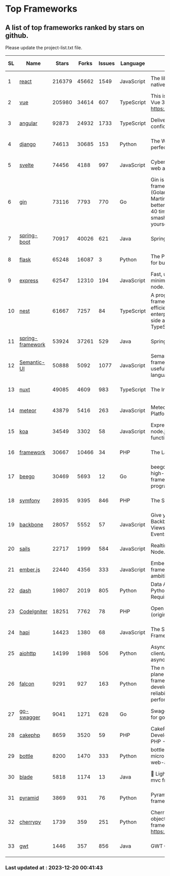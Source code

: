 # Top Frameworks
## A list of top frameworks ranked by stars on github.  
Please update the project-list.txt file.

| SL| Name  | Stars| Forks| Issues | Language | Description | Last Commit |
| --| ------| -----| ---- | ------ | -------- | ----------- | ----------- |
| 1 | [react](https://github.com/facebook/react) | 216379 | 45662 | 1549 | JavaScript | The library for web and native user interfaces. | 2023-12-19 23:04:11 |
| 2 | [vue](https://github.com/vuejs/vue) | 205980 | 34614 | 607 | TypeScript | This is the repo for Vue 2. For Vue 3, go to https://github.com/vuejs/core | 2023-12-14 01:28:08 |
| 3 | [angular](https://github.com/angular/angular) | 92873 | 24932 | 1733 | TypeScript | Deliver web apps with confidence 🚀 | 2023-12-19 21:46:11 |
| 4 | [django](https://github.com/django/django) | 74613 | 30685 | 153 | Python | The Web framework for perfectionists with deadlines. | 2023-12-19 17:04:04 |
| 5 | [svelte](https://github.com/sveltejs/svelte) | 74456 | 4188 | 997 | JavaScript | Cybernetically enhanced web apps | 2023-12-17 14:49:06 |
| 6 | [gin](https://github.com/gin-gonic/gin) | 73116 | 7793 | 770 | Go | Gin is a HTTP web framework written in Go (Golang). It features a Martini-like API with much better performance -- up to 40 times faster. If you need smashing performance, get yourself some Gin. | 2023-12-13 02:28:51 |
| 7 | [spring-boot](https://github.com/spring-projects/spring-boot) | 70917 | 40026 | 621 | Java | Spring Boot | 2023-12-19 20:22:27 |
| 8 | [flask](https://github.com/pallets/flask) | 65248 | 16087 | 3 | Python | The Python micro framework for building web applications. | 2023-12-14 00:28:13 |
| 9 | [express](https://github.com/expressjs/express) | 62547 | 12310 | 194 | JavaScript | Fast, unopinionated, minimalist web framework for node. | 2023-06-04 15:47:20 |
| 10 | [nest](https://github.com/nestjs/nest) | 61667 | 7257 | 84 | TypeScript | A progressive Node.js framework for building efficient, scalable, and enterprise-grade server-side applications with TypeScript/JavaScript 🚀 | 2023-12-19 07:55:34 |
| 11 | [spring-framework](https://github.com/spring-projects/spring-framework) | 53924 | 37261 | 529 | Java | Spring Framework | 2023-12-19 18:48:42 |
| 12 | [Semantic-UI](https://github.com/Semantic-Org/Semantic-UI) | 50888 | 5092 | 1077 | JavaScript | Semantic is a UI component framework based around useful principles from natural language. | 2023-01-11 17:05:32 |
| 13 | [nuxt](https://github.com/nuxt/nuxt) | 49085 | 4609 | 983 | TypeScript | The Intuitive Vue Framework. | 2023-12-19 20:26:30 |
| 14 | [meteor](https://github.com/meteor/meteor) | 43879 | 5416 | 263 | JavaScript | Meteor, the JavaScript App Platform | 2023-12-14 19:42:32 |
| 15 | [koa](https://github.com/koajs/koa) | 34549 | 3302 | 58 | JavaScript | Expressive middleware for node.js using ES2017 async functions | 2023-11-08 15:05:20 |
| 16 | [framework](https://github.com/laravel/framework) | 30667 | 10466 | 34 | PHP | The Laravel Framework. | 2023-12-19 15:11:55 |
| 17 | [beego](https://github.com/beego/beego) | 30469 | 5693 | 12 | Go | beego is an open-source, high-performance web framework for the Go programming language. | 2023-12-17 14:53:18 |
| 18 | [symfony](https://github.com/symfony/symfony) | 28935 | 9395 | 846 | PHP | The Symfony PHP framework | 2023-12-19 16:33:55 |
| 19 | [backbone](https://github.com/jashkenas/backbone) | 28057 | 5552 | 57 | JavaScript | Give your JS App some Backbone with Models, Views, Collections, and Events | 2023-08-10 22:05:08 |
| 20 | [sails](https://github.com/balderdashy/sails) | 22717 | 1999 | 584 | JavaScript | Realtime MVC Framework for Node.js | 2023-12-14 21:34:01 |
| 21 | [ember.js](https://github.com/emberjs/ember.js) | 22440 | 4356 | 333 | JavaScript | Ember.js - A JavaScript framework for creating ambitious web applications | 2023-12-15 19:08:02 |
| 22 | [dash](https://github.com/plotly/dash) | 19807 | 2019 | 805 | Python | Data Apps & Dashboards for Python. No JavaScript Required. | 2023-12-16 18:16:41 |
| 23 | [CodeIgniter](https://github.com/bcit-ci/CodeIgniter) | 18251 | 7762 | 78 | PHP | Open Source PHP Framework (originally from EllisLab) | 2023-04-07 17:57:13 |
| 24 | [hapi](https://github.com/hapijs/hapi) | 14423 | 1380 | 68 | JavaScript | The Simple, Secure Framework Developers Trust | 2023-09-18 11:40:11 |
| 25 | [aiohttp](https://github.com/aio-libs/aiohttp) | 14199 | 1988 | 506 | Python | Asynchronous HTTP client/server framework for asyncio and Python | 2023-12-18 21:27:52 |
| 26 | [falcon](https://github.com/falconry/falcon) | 9291 | 927 | 163 | Python | The no-magic web data plane API and microservices framework for Python developers, with a focus on reliability, correctness, and performance at scale. | 2023-12-19 23:14:36 |
| 27 | [go-swagger](https://github.com/go-swagger/go-swagger) | 9041 | 1271 | 628 | Go | Swagger 2.0 implementation for go | 2023-12-19 03:38:57 |
| 28 | [cakephp](https://github.com/cakephp/cakephp) | 8659 | 3520 | 59 | PHP | CakePHP: The Rapid Development Framework for PHP - Official Repository | 2023-12-18 22:01:21 |
| 29 | [bottle](https://github.com/bottlepy/bottle) | 8200 | 1470 | 333 | Python | bottle.py is a fast and simple micro-framework for python web-applications. | 2022-09-05 15:24:52 |
| 30 | [blade](https://github.com/lets-blade/blade) | 5818 | 1174 | 13 | Java | :rocket: Lightning fast and elegant mvc framework for Java8 | 2023-06-16 05:18:49 |
| 31 | [pyramid](https://github.com/Pylons/pyramid) | 3869 | 931 | 76 | Python | Pyramid - A Python web framework | 2023-09-14 21:55:43 |
| 32 | [cherrypy](https://github.com/cherrypy/cherrypy) | 1739 | 359 | 251 | Python | CherryPy is a pythonic, object-oriented HTTP framework.      https://cherrypy.dev | 2023-12-13 14:32:45 |
| 33 | [gwt](https://github.com/gwtproject/gwt) | 1446 | 357 | 856 | Java | GWT Open Source Project | 2023-12-06 22:14:27 |

### Last updated at : 2023-12-20 00:41:43
